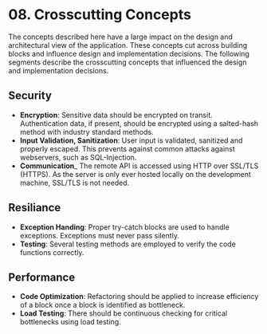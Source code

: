 # 08. Crosscutting Concepts

The concepts described here have a large impact on the design and architectural view
of the application. These concepts cut across building blocks and influence
design and implementation decisions.
The following segments describe the crosscutting concepts that influenced
the design and implementation decisions.

## Security
- **Encryption**:
  Sensitive data should be encrypted on transit.
  Authentication data, if present, should be encrypted using a salted-hash method with industry standard methods.
- **Input Validation, Sanitization**:
  User input is validated, sanitized and properly escaped. This prevents against common
  attacks against webservers, such as SQL-Injection.
- **Communication**_
  The remote API is accessed using HTTP over SSL/TLS (HTTPS).
  As the server is only ever hosted locally on the development machine, SSL/TLS is not needed.

## Resiliance
- **Exception Handing**:
  Proper try-catch blocks are used to handle exceptions.
  Exceptions must never pass silently.
- **Testing**:
  Several testing methods are employed to verify the code functions correctly.

## Performance
- **Code Optimization**:
  Refactoring should be applied to increase efficiency of a block once a block is identified as bottleneck.
- **Load Testing**:
  There should be continuous checking for critical bottlenecks using load testing. 

